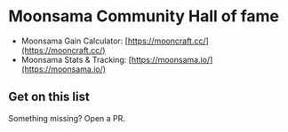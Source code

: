 # Moonsama Community Hall of fame

- Moonsama Gain Calculator: [https://mooncraft.cc/](https://mooncraft.cc/)
- Moonsama Stats & Tracking: [https://moonsama.io/](https://moonsama.io/)


## Get on this list
Something missing? Open a PR.